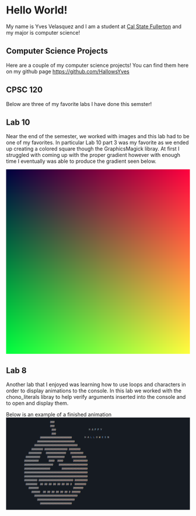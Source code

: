 # Hello World!
My name is Yves Velasquez and I am a student at [Cal State Fullerton](http://www.fullerton.edu/)
and my major is computer science!

## Computer Science Projects
Here are a couple of my computer science projects! You can find them here on my github page https://github.com/HallowsYves

## CPSC 120
Below are three of my favorite labs I have done this semster!

## Lab 10
Near the end of the semester, we worked with images and this lab had to be one of my favorites. In particular Lab 10 part 3 was my favorite as we ended up creating a colored square though the GraphicsMagick libray. At first I struggled with coming up with the proper gradient however with enough time I eventually was able to produce the gradient seen below.

![Gradient image from lab 10](images/gradient.png)

## Lab 8
Another lab that I enjoyed was learning how to use loops and characters in order to display animations to the console. In this lab we worked with the chono_literals libray to help verify arguments inserted into the console and to open and display them. 

Below is an example of a finished animation
![](images/animation.png)